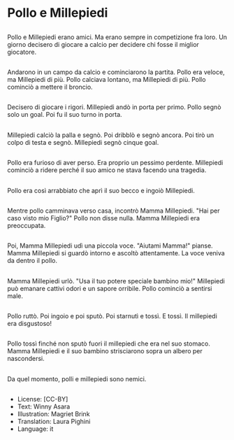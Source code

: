 # Pollo e Millepiedi

##
Pollo e Millepiedi erano amici. Ma erano sempre in competizione fra loro. Un giorno decisero di giocare a calcio per decidere chi fosse il miglior giocatore.

##
Andarono in un campo da calcio e cominciarono la partita. Pollo era veloce, ma Millepiedi di più. Pollo calciava lontano, ma Millepiedi di più. Pollo cominciò a mettere il broncio.

##
Decisero di giocare i rigori. Millepiedi andò in porta per primo. Pollo segnò solo un goal. Poi fu il suo turno in porta.

##
Millepiedi calciò la palla e segnò. Poi dribblò e segnò ancora. Poi tirò un colpo di testa e segnò. Millepiedi segnò cinque goal.

##
Pollo era furioso di aver perso. Era proprio un pessimo perdente. Millepiedi cominciò a ridere perché il suo amico ne stava facendo una tragedia.

##
Pollo era così arrabbiato che aprì il suo becco e ingoiò Millepiedi.

##
Mentre pollo camminava verso casa, incontrò Mamma Millepiedi. "Hai per caso visto mio Figlio?" Pollo non disse nulla. Mamma Millepiedi era preoccupata.

##
Poi, Mamma Millepiedi udì una piccola voce. "Aiutami Mamma!" pianse. Mamma Millepiedi si guardò intorno e ascoltò attentamente. La voce veniva da dentro il pollo.

##
Mamma Millepiedi urlò. "Usa il tuo potere speciale bambino mio!" Millepiedi può emanare cattivi odori e un sapore orribile. Pollo cominciò a sentirsi male.

##
Pollo ruttò. Poi ingoio e poi sputò. Poi starnutì e tossì. E tossì. Il millepiedi era disgustoso!

##
Pollo tossì finché non sputò fuori il millepiedi che era nel suo stomaco. Mamma Millepiedi e il suo bambino strisciarono sopra un albero per nascondersi.

##
Da quel momento, polli e millepiedi sono nemici.

##
* License: [CC-BY]
* Text: Winny Asara
* Illustration: Magriet Brink
* Translation: Laura Pighini
* Language: it
